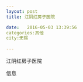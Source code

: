 ```yaml
--- 
layout: post 
title: 江阴红房子医院

date:   2016-05-03 13:39:56 
categories:其他  
city:无锡
  
--- 
```

   
江阴红房子医院

信息

